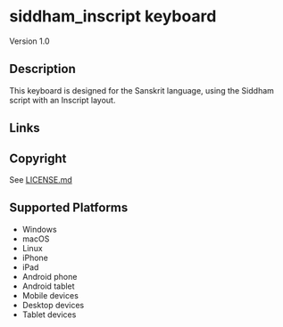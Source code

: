 siddham_inscript keyboard
==============

Version 1.0

Description
-----------
This keyboard is designed for the Sanskrit language, using the Siddham script with an Inscript layout.

Links
-----

Copyright
---------
See [LICENSE.md](LICENSE.md)

Supported Platforms
-------------------
 * Windows
 * macOS
 * Linux
 * iPhone
 * iPad
 * Android phone
 * Android tablet
 * Mobile devices
 * Desktop devices
 * Tablet devices

